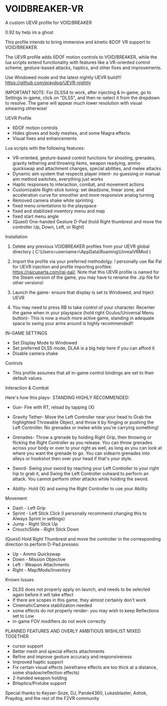 # VOIDBREAKER-VR
A custom UEVR profile for VOID/BREAKER

0.92 by help im a ghost

This profile intends to bring immersive and kinetic 6DOF VR support to VOID/BREAKER.


The UEVR profile adds 6DOF motion controls to VOID/BREAKER, while the lua scripts extend functionality with features like a VR-oriented control scheme, gesture-based attacks, haptics, and other fixes and improvements.

Use Windowed mode and the latest nightly UEVR build!!!
https://github.com/praydog/UEVR-nightly

IMPORTANT NOTE: For DLSS4 to work, after injecting & in-game, go to Settings in-game, click on "DLSS", and then re-select it from the dropdown to resolve. The game will appear much lower resolution with visual smearing otherwise!


UEVR Profile

- 6DOF motion controls
- Hides gloves and body meshes, and some Niagra effects
- Visual fixes and enhancements

    
Lua scripts with the following features:

- VR-oriented, gesture-based control functions for shooting, grenades, gravity tethering and throwing items, weapon readying, ammo quickswap and attachment changes, special abilities, and melee attacks
- Dynamic aim system that respects player intent- no guessing or manual aim method switches, everything just works
- Haptic responses to interaction, combat, and movement actions
- Customizable Right-stick tuning: set deadzone, linear zone, and acceleration curve for smoother and more responsive analog turning
- Removed camera shake while sprinting
- fixed menu orientations to the playspace
- fixed and stabilized inventory menu and map
- fixed start menu angle
- (Quest) One-handed Gesture D-Pad (hold Right thumbrest and move the controller Up, Down, Left, or Right)
    
    
Installation

1. Delete any previous VOIDBREAKER profiles from your UEVR global directory ( C:\Users\<username>\AppData\Roaming\UnrealVRMod )

2. Import the profile via your preferred methodolgy. I personally use Rai Pal for UEVR injection and profile importing profiles:
https://raicuparta.com/rai-pal/. Note that this UEVR profile is named for the Steam version of the game, you may have to rename the .zip file for other versions!

3. Launch the game- ensure that display is set to Windowed, and Inject UEVR

4. You may need to press RB to take control of your character. Recenter the game when in your playspace (hold right Oculus/Universal Menu button)- This is now a much more active game, standing in adequate space to swing your arms around is highly recommended!!



IN-GAME SETTINGS

- Set Display Mode to Windowed
- Set preferred DLSS mode, DLAA is a big help here if you can afford it
- Disable camera shake

    
Controls

- This profile assumes that all in-game control bindings are set to their default values.

Interaction & Combat

Here's how this plays- STANDING HIGHLY RECOMMENDED:

- Gun- Fire with RT, reload by tapping (X)

- Gravity Tether- Move the Left Controller near your head to Grab the highlighted Throwable Object, and throw it by flinging or pushing the Left Controller. No grenades or melee while you're carrying something!

- Grenades- Throw a grenade by holding Right Grip, then throwing or flicking the Right Controller as you release. You can throw grenades across your body or over to your right as well, as long as you can look at where you want the grenade to go. You can sidearm grenades into alleys or hookshot then over your head if that's your style.

- Sword- Swing your sword by reaching your Left Controller to your right hip to grab it, and Swing the Left Controller outward to perform an attack. You cannot perform other attacks while holding the sword.

- Ability- Hold (X) and swing the Right Controller to use your Ability

Movement

- Dash - Left Grip
- Sprint - Left Stick Click (I personally recommend changing this to Always Sprint in settings)
- Jump - Right Stick Up
- Crouch/Slide - Right Stick Down

(Quest) Hold Right Thumbrest and move the controller in the corresponding direction to perform D-Pad presses:
- Up - Ammo Quickswap
- Down - Mission Objective
- Left - Weapon Attachments
- Right - Map/Mods/Inventory
    
Known Issues

- DLSS does not properly apply on launch, and needs to be selected again before it will take effect
- If there are scopes in this game, they almost certainly don't work
- CinematicCamera stabilization needed
- some effects do not properly render- you may wish to keep Reflections set to Low
- in-game FOV modifiers do not work correctly


PLANNED FEATURES AND OVERLY AMBITIOUS WISHLIST MIXED TOGETHER

- cursor support
- Better mesh and special effects attachments
- Refine and improve gesture accuracy and responsiveness
- Improved haptic support
- Fix certain visual effects (wireframe effects are too thick at a distance, some shadow/reflection effects)
- 2-handed weapon holding
- BHaptics/Protube support
    

Special thanks to Keyser-Soze, DJ, Pande4360, Lukasblaster, Ashok, Praydog, and the rest of the F2VR community
